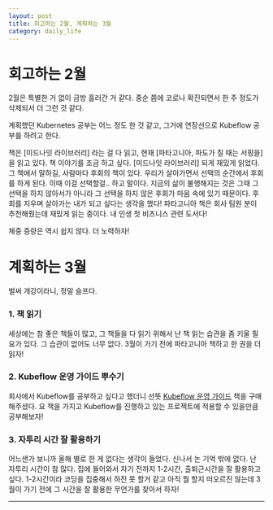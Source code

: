 ```yaml
---
layout: post
title: 회고하는 2월, 계획하는 3월
category: daily_life
---
```


# 회고하는 2월

2월은 특별한 거 없이 금방 흘러간 거 같다. 중순 쯤에 코로나 확진되면서 한 주 정도가 삭제되서 더 그런 것 같다.

계획했던 Kubernetes 공부는 어느 정도 한 것 같고, 그거에 연장선으로 Kubeflow 공부를 하려고 한다.

책은 [미드나잇 라이브러리] 라는 걸 다 읽고, 현재 [파타고니아, 파도가 칠 때는 서핑을] 을 읽고 있다. 책 이야기를 조금 하고 싶다. [미드나잇 라이브러리] 되게 재밌게 읽었다. 그 책에서 말하길, 사람마다 후회의 책이 있다. 우리가 살아가면서 선택의 순간에서 후회를 하게 된다. 이때 이걸 선택할걸.. 하고 말이다. 지금의 삶이 불행해지는 것은 그때 그 선택을 하지 않아서가 아니라 그 선택을 하지 않은 후회가 마음 속에 있기 때문이다. 후회를 지우며 살아가는 내가 되고 싶다는 생각을 했다! 파타고니아 책은 회사 팀원 분이 추천해줬는데 재밌게 읽는 중이다. 내 인생 첫 비즈니스 관련 도서다!

체중 증량은 역시 쉽지 않다. 더 노력하자!

# 계획하는 3월

벌써 개강이라니, 정말 슬프다. 

### 1. 책 읽기

세상에는 참 좋은 책들이 많고, 그 책들을 다 읽기 위해서 난 책 읽는 습관을 좀 키울 필요가 있다. 그 습관이 없어도 너무 없다. 3월이 가기 전에 파타고니아 책하고 한 권을 더 읽자!

### 2. Kubeflow 운영 가이드 뿌수기

회사에서 Kubeflow를 공부하고 싶다고 했더니 선뜻 [Kubeflow 운영 가이드](https://www.hanbit.co.kr/store/books/look.php?p_code=B9309356194) 책을 구매해주셨다. 요 책을 가지고 Kubeflow를 진행하고 있는 프로젝트에 적용할 수 있을만큼 공부해보자!

### 3. 자투리 시간 잘 활용하기

어느샌가 보니까 올해 별로 한 게 없다는 생각이 들었다. 신나서 논 기억 밖에 없다. 난 자투리 시간이 참 많다. 집에 들어와서 자기 전까지 1-2시간, 출퇴근시간을 잘 활용하고 싶다. 1-2시간이라 코딩을 집중해서 하진 못 할거 같고 아직 뭘 할지 떠오르진 않는데 3월이 가기 전에 그 시간을 잘 활용한 무언가를 찾아서 하자!

- - -